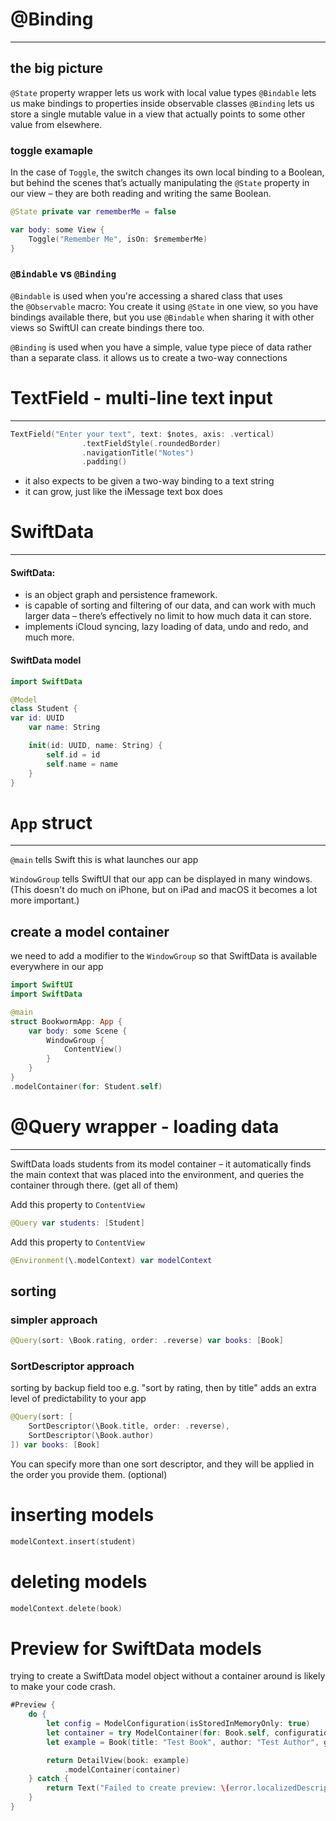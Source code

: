 # @Binding
___
## the big picture
`@State` property wrapper lets us work with local value types
`@Bindable` lets us make bindings to properties inside observable classes
`@Binding` lets us store a single mutable value in a view that actually points to some other value from elsewhere.

### toggle examaple
In the case of `Toggle`, the switch changes its own local binding to a Boolean, but behind the scenes that’s actually manipulating the `@State` property in our view – they are both reading and writing the same Boolean.
```swift
@State private var rememberMe = false

var body: some View {
    Toggle("Remember Me", isOn: $rememberMe)
}
```
### **`@Bindable` vs `@Binding`**
`@Bindable` is used when you're accessing a shared class that uses the `@Observable` macro: You create it using `@State` in one view, so you have bindings available there, but you use `@Bindable` when sharing it with other views so SwiftUI can create bindings there too.

`@Binding` is used when you have a simple, value type piece of data rather than a separate class.
it allows us to create a two-way connections

# TextField - multi-line text input
___
```swift
TextField("Enter your text", text: $notes, axis: .vertical)
                .textFieldStyle(.roundedBorder)
                .navigationTitle("Notes")
                .padding()
```
- it also expects to be given a two-way binding to a text string
- it can grow, just like the iMessage text box does

# SwiftData
___
#### SwiftData:
- is an object graph and persistence framework. 
- is capable of sorting and filtering of our data, and can work with much larger data – there’s effectively no limit to how much data it can store.
- implements iCloud syncing, lazy loading of data, undo and redo, and much more.

####  SwiftData model
```swift
import SwiftData

@Model
class Student {
var id: UUID
    var name: String

    init(id: UUID, name: String) {
        self.id = id
        self.name = name
    }
}
```

# `App` struct
___
`@main` tells Swift this is what launches our app

`WindowGroup` tells SwiftUI that our app can be displayed in many windows. (This doesn't do much on iPhone, but on iPad and macOS it becomes a lot more important.)

## create a model container
we need to add a modifier to the `WindowGroup` so that SwiftData is available everywhere in our app
```swift
import SwiftUI
import SwiftData

@main
struct BookwormApp: App {
    var body: some Scene {
        WindowGroup {
            ContentView()
        }
    }
}
.modelContainer(for: Student.self) 
```
# @Query wrapper - loading data
___
SwiftData loads students from its model container – it automatically finds the main context that was placed into the environment, and queries the container through there. (get all of them)


Add this property to `ContentView`
```swift
@Query var students: [Student]
```

Add this property to `ContentView`
```swift
@Environment(\.modelContext) var modelContext
```

## sorting 
### simpler approach
```swift
@Query(sort: \Book.rating, order: .reverse) var books: [Book]
```
### SortDescriptor approach
sorting by backup field too
e.g. "sort by rating, then by title" adds an extra level of predictability to your app
```swift
@Query(sort: [
    SortDescriptor(\Book.title, order: .reverse),
    SortDescriptor(\Book.author)
]) var books: [Book]
```
You can specify more than one sort descriptor, and they will be applied in the order you provide them. (optional)

# inserting models 
```swift
modelContext.insert(student)
```
# deleting models
```swift
modelContext.delete(book)
```

# Preview for SwiftData models
trying to create a SwiftData model object without a container around is likely to make your code crash.
```swift
#Preview {
    do {
        let config = ModelConfiguration(isStoredInMemoryOnly: true)
        let container = try ModelContainer(for: Book.self, configurations: config)
        let example = Book(title: "Test Book", author: "Test Author", genre: "Fantasy", review: "This was a great book; I really enjoyed it.", rating: 4)

        return DetailView(book: example)
            .modelContainer(container)
    } catch {
        return Text("Failed to create preview: \(error.localizedDescription)")
    }
}
```